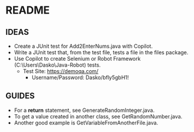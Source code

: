 # README

## IDEAS

* Create a JUnit test for Add2EnterNums.java with Copilot.
* Write a JUnit test that, from the test file, tests a file in the files package.
* Use Copilot to create Selenium or Robot Framework (C:\Users\Dasko\Java-Robot) tests.
  * Test Site: https://demoqa.com/
    * Username/Password: Dasko/bfly5gbH1!



## GUIDES

* For a **return** statement, see GenerateRandomInteger.java.
* To get a value created in another class, see GetRandomNumber.java.
* Another good example is GetVariableFromAnotherFile.java.